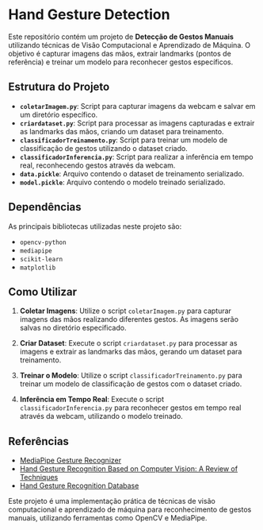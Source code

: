 # Hand Gesture Detection

Este repositório contém um projeto de **Detecção de Gestos Manuais** utilizando técnicas de Visão Computacional e Aprendizado de Máquina. O objetivo é capturar imagens das mãos, extrair landmarks (pontos de referência) e treinar um modelo para reconhecer gestos específicos.

## Estrutura do Projeto

- **`coletarImagem.py`**: Script para capturar imagens da webcam e salvar em um diretório específico.
- **`criardataset.py`**: Script para processar as imagens capturadas e extrair as landmarks das mãos, criando um dataset para treinamento.
- **`classificadorTreinamento.py`**: Script para treinar um modelo de classificação de gestos utilizando o dataset criado.
- **`classificadorInferencia.py`**: Script para realizar a inferência em tempo real, reconhecendo gestos através da webcam.
- **`data.pickle`**: Arquivo contendo o dataset de treinamento serializado.
- **`model.pickle`**: Arquivo contendo o modelo treinado serializado.

## Dependências

As principais bibliotecas utilizadas neste projeto são:

- `opencv-python`
- `mediapipe`
- `scikit-learn`
- `matplotlib`

## Como Utilizar

1. **Coletar Imagens**: Utilize o script `coletarImagem.py` para capturar imagens das mãos realizando diferentes gestos. As imagens serão salvas no diretório especificado.

2. **Criar Dataset**: Execute o script `criardataset.py` para processar as imagens e extrair as landmarks das mãos, gerando um dataset para treinamento.

3. **Treinar o Modelo**: Utilize o script `classificadorTreinamento.py` para treinar um modelo de classificação de gestos com o dataset criado.

4. **Inferência em Tempo Real**: Execute o script `classificadorInferencia.py` para reconhecer gestos em tempo real através da webcam, utilizando o modelo treinado.

## Referências

- [MediaPipe Gesture Recognizer](https://ai.google.dev/edge/mediapipe/solutions/vision/gesture_recognizer)
- [Hand Gesture Recognition Based on Computer Vision: A Review of Techniques](https://www.ncbi.nlm.nih.gov/pmc/articles/PMC8321080/)
- [Hand Gesture Recognition Database](https://www.kaggle.com/datasets/gti-upm/leapgestrecog)

Este projeto é uma implementação prática de técnicas de visão computacional e aprendizado de máquina para reconhecimento de gestos manuais, utilizando ferramentas como OpenCV e MediaPipe. 
